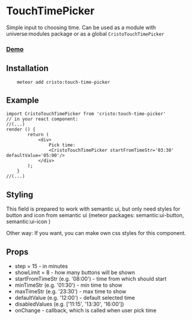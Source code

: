 # TouchTimePicker
Simple input to choosing time.
Can be used as a module with universe:modules package or as a global `CristoTouchTimePicker`

### [Demo](http://cristo-touch-time-picker.meteor.com)

## Installation

```
    meteor add cristo:touch-time-picker
```

## Example

```
import CristoTouchTimePicker from 'cristo:touch-time-picker'
// in your react component:
//(...)
render () {
        return (
            <div>
                Pick time:
                <CristoTouchTimePicker startFromTimeStr='03:30' defaultValue='05:00'/>
            </div>
        );
    }
//(...)    
```

## Styling 

This field is prepared to work with semantic ui,
but only need styles for button and icon from semantic ui (meteor packages: semantic:ui-button, semantic:ui-icon )

Other way:
If you want, you can make own css styles for this component.

## Props

- step = 15  - in minutes
- showLimit = 8  - how many buttons will be shown
- startFromTimeStr (e.g. '08:00') - time from which should start
- minTimeStr (e.g. '01:30') - min time to show
- maxTimeStr (e.g. '23:30') - max time to show
- defaultValue (e.g. '12:00') - default selected time
- disabledValues (e.g. ['11:15', '13:30', '16:00'])
- onChange - callback, which is called when user pick time
